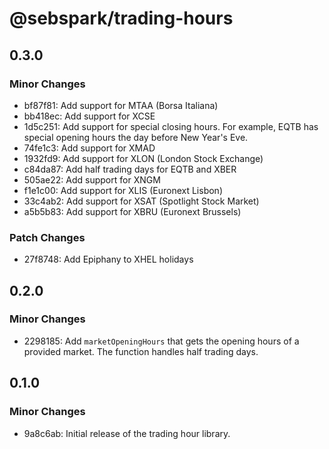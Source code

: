 # @sebspark/trading-hours

## 0.3.0

### Minor Changes

- bf87f81: Add support for MTAA (Borsa Italiana)
- bb418ec: Add support for XCSE
- 1d5c251: Add support for special closing hours. For example, EQTB has special opening hours the day before New Year's Eve.
- 74fe1c3: Add support for XMAD
- 1932fd9: Add support for XLON (London Stock Exchange)
- c84da87: Add half trading days for EQTB and XBER
- 505ae22: Add support for XNGM
- f1e1c00: Add support for XLIS (Euronext Lisbon)
- 33c4ab2: Add support for XSAT (Spotlight Stock Market)
- a5b5b83: Add support for XBRU (Euronext Brussels)

### Patch Changes

- 27f8748: Add Epiphany to XHEL holidays

## 0.2.0

### Minor Changes

- 2298185: Add `marketOpeningHours` that gets the opening hours of a provided market. The function handles half trading days.

## 0.1.0

### Minor Changes

- 9a8c6ab: Initial release of the trading hour library.
